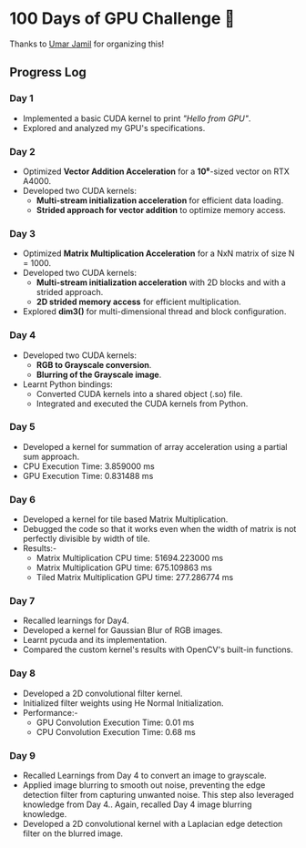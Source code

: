 # **100 Days of GPU Challenge** 🚀  

Thanks to [Umar Jamil](https://github.com/hkproj/100-days-of-gpu) for organizing this!  

## **Progress Log**  

### **Day 1**  
- Implemented a basic CUDA kernel to print *"Hello from GPU"*.  
- Explored and analyzed my GPU's specifications.  

### **Day 2**  
- Optimized **Vector Addition Acceleration** for a **10⁸**-sized vector on RTX A4000.  
- Developed two CUDA kernels:  
  - **Multi-stream initialization acceleration** for efficient data loading.  
  - **Strided approach for vector addition** to optimize memory access.  

### **Day 3**
- Optimized **Matrix Multiplication Acceleration** for a NxN matrix of size N = 1000.
- Developed two CUDA kernels:
  - **Multi-stream initialization acceleration** with 2D blocks and with a strided approach.
  - **2D strided memory access** for efficient multiplication.
- Explored **dim3()** for multi-dimensional thread and block configuration.

### **Day 4**
- Developed two CUDA kernels:
  - **RGB to Grayscale conversion**.
  - **Blurring of the Grayscale image**.
- Learnt Python bindings:
  - Converted CUDA kernels into a shared object (.so) file.
  - Integrated and executed the CUDA kernels from Python.

### **Day 5**
- Developed a kernel for summation of array acceleration using a partial sum approach.
- CPU Execution Time: 3.859000 ms
- GPU Execution Time: 0.831488 ms

### **Day 6**
- Developed a kernel for tile based Matrix Multiplication.
- Debugged the code so that it works even when the width of matrix is not perfectly divisible by width of tile.
- Results:-
  - Matrix Multiplication CPU time: 51694.223000 ms
  - Matrix Multiplication GPU time: 675.109863 ms
  - Tiled Matrix Multiplication GPU time: 277.286774 ms

### **Day 7**
- Recalled learnings for Day4.
- Developed a kernel for Gaussian Blur of RGB images.
- Learnt pycuda and its implementation.
- Compared the custom kernel's results with OpenCV's built-in functions.

### **Day 8**
- Developed a 2D convolutional filter kernel.
- Initialized filter weights using He Normal Initialization.
- Performance:-
  - GPU Convolution Execution Time: 0.01 ms
  - CPU Convolution Execution Time: 0.68 ms

### **Day 9**
- Recalled Learnings from Day 4 to convert an image to grayscale.
- Applied image blurring to smooth out noise, preventing the edge detection filter from capturing unwanted noise. This step also leveraged knowledge from Day 4.. Again, recalled Day 4 image blurring knowledge.
- Developed a 2D convolutional kernel with a Laplacian edge detection filter on the blurred image.
